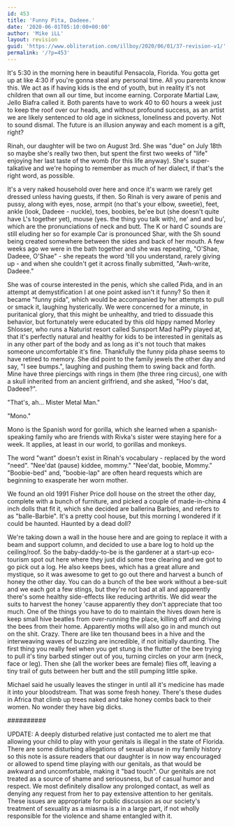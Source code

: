 ```yaml
---
id: 453
title: 'Funny Pita, Dadeee.'
date: '2020-06-01T05:10:00+00:00'
author: 'Mike iLL'
layout: revision
guid: 'https://www.obliteration.com/illboy/2020/06/01/37-revision-v1/'
permalink: '/?p=453'
---
```


It's 5:30 in the morning here in beautiful Pensacola, Florida. You gotta get up at like 4:30 if you're gonna steal any personal time. All you parents know this. We act as if having kids is the end of youth, but in reality it's not children that own all our time, but income earning. Corporate Martial Law, Jello Biafra called it. Both parents have to work 40 to 60 hours a week just to keep the roof over our heads, and without profound success, as an artist we are likely sentenced to old age in sickness, loneliness and poverty. Not to sound dismal. The future is an illusion anyway and each moment is a gift, right?

Rinah, our daughter will be two on August 3rd. She was "due" on July 18th so maybe she's really two then, but spent the first two weeks of "life" enjoying her last taste of the womb (for this life anyway). She's super-talkative and we're hoping to remember as much of her dialect, if that's the right word, as possible.

It's a very naked household over here and once it's warm we rarely get dressed unless having guests, if then. So Rinah is very aware of penis and pussy, along with eyes, nose, armpit (no that's your elbow, sweetie), feet, ankle (look, Dadeee - nuckle), toes, boobies, be'ee but (she doesn't quite have L's together yet), mouse (yes. the thing you talk with), ne' and and bu', which are the pronunciations of neck and butt. The K or hard C sounds are still eluding her so for example Car is pronounced Shar, with the Sh sound being created somewhere between the sides and back of her mouth. A few weeks ago we were in the bath together and she was repeating, "O'Shae, Dadeee, O'Shae" - she repeats the word 'till you understand, rarely giving up - and when she couldn't get it across finally submitted, "Awh-write, Dadeee."

She was of course interested in the penis, which she called Pida, and in an attempt at demystification I at one point asked isn't it funny? So then it became "funny pida", which would be accompanied by her attempts to pull or smack it, laughing hysterically. We were concerned for a minute, in puritanical glory, that this might be unhealthy, and tried to dissuade this behavior, but fortunately were educated by this old hippy named Morley Shlosser, who runs a Naturist resort called Sunsport Mad haPPy played at, that it's perfectly natural and healthy for kids to be interested in genitals as in any other part of the body and as long as it's not touch that makes someone uncomfortable it's fine. Thankfully the funny pida phase seems to have retired to memory. She did point to the family jewels the other day and say, "I see bumps.", laughing and pushing them to swing back and forth. Mine have three piercings with rings in them (the three ring circus), one with a skull inherited from an ancient girlfriend, and she asked, "Hoo's dat, Dadeee?".

"That's, ah... Mister Metal Man."

"Mono."

Mono is the Spanish word for gorilla, which she learned when a spanish-speaking family who are friends with Rivka's sister were staying here for a week. It applies, at least in our world, to gorillas and monkeys.

The word "want" doesn't exist in Rinah's vocabulary - replaced by the word "need". "Nee'dat (pause) kiddee, mommy." "Nee'dat, boobie, Mommy." "Boobie-bed" and, "boobie-lap" are often heard requests which are beginning to exasperate her worn mother.

We found an old 1991 Fisher Price doll house on the street the other day, complete with a bunch of furniture, and picked a couple of made-in-china 4 inch dolls that fit it, which she decided are ballerina Barbies, and refers to as "balle-Barbie". It's a pretty cool house, but this morning I wondered if it could be haunted. Haunted by a dead doll?

We're taking down a wall in the house here and are going to replace it with a beam and support column, and decided to use a bare log to hold up the ceiling/roof. So the baby-daddy-to-be is the gardener at a start-up eco-tourism spot out here where they just did some tree clearing and we got to go pick out a log. He also keeps bees, which has a great allure and mystique, so it was awesome to get to go out there and harvest a bunch of honey the other day. You can do a bunch of the bee work without a bee-suit and we each got a few stings, but they're not bad at all and apparently there's some healthy side-effects like reducing arthritis. We did wear the suits to harvest the honey 'cause apparently they don't appreciate that too much. One of the things you have to do to maintain the hives down here is keep small hive beatles from over-running the place, killing off and driving the bees from their home. Apparently moths will also go in and munch out on the shit. Crazy. There are like ten thousand bees in a hive and the interweaving waves of buzzing are incredible, if not initially daunting. The first thing you really feel when you get stung is the flutter of the bee trying to pull it's tiny barbed stinger out of you, turning circles on your arm (neck, face or leg). Then she (all the worker bees are female) flies off, leaving a tiny trail of guts between her butt and the still pumping little spike.

Michael said he usually leaves the stinger in until all it's medicine has made it into your bloodstream. That was some fresh honey. There's these dudes in Africa that climb up trees naked and take honey combs back to their women. No wonder they have big dicks.

##########

UPDATE: A deeply disturbed relative just contacted me to alert me that allowing your child to play with your genitals is illegal in the state of Florida. There are some disturbing allegations of sexual abuse in my family history so this note is assure readers that our daughter is in now way encouraged or allowed to spend time playing with our genitals, as that would be awkward and uncomfortable, making it "bad touch". Our genitals are not treated as a source of shame and seriousness, but of casual humor and respect. We most definitely disallow any prolonged contact, as well as denying any request from her to pay extensive attention to her genitals. These issues are appropriate for public discussion as our society's treatment of sexuality as a miasma is a in a large part, if not wholly responsible for the violence and shame entangled with it.
